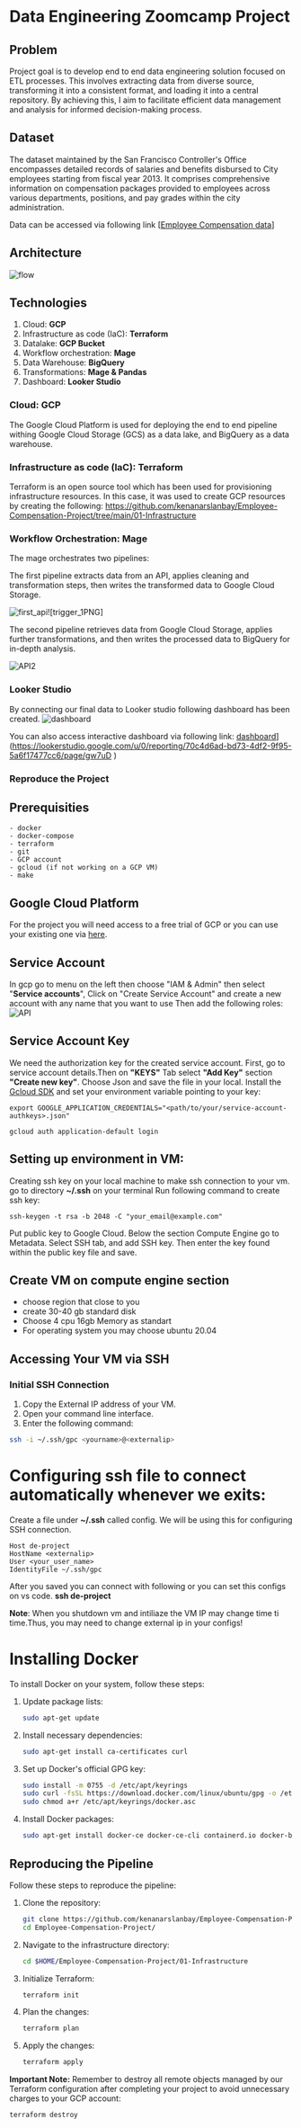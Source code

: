 # Data Engineering Zoomcamp Project

## Problem

Project goal is to develop end to end data engineering solution focused on ETL processes. This involves extracting data from diverse source, transforming it into a consistent format, and loading it into a central repository. By achieving this, I aim to facilitate efficient data management and analysis for informed decision-making process.

## Dataset
The dataset maintained by the San Francisco Controller's Office encompasses detailed records of salaries and benefits disbursed to City employees starting from fiscal year 2013. It comprises comprehensive information on compensation packages provided to employees across various departments, positions, and pay grades within the city administration.

Data can be accessed via following link [[Employee Compensation data](https://data.sfgov.org/City-Management-and-Ethics/Employee-Compensation/88g8-5mnd/about_data)]

## Architecture
![flow](https://github.com/kenanarslanbay/Employee-Compensation-Project/assets/66200735/45802d75-8757-4eb2-bc88-48a15bb77df7)

## Technologies
1. Cloud: **GCP**
2. Infrastructure as code (IaC): **Terraform**
3. Datalake: **GCP Bucket**
4. Workflow orchestration: **Mage** 
5. Data Warehouse: **BigQuery** 
6. Transformations: **Mage & Pandas**
7. Dashboard: **Looker Studio**

### Cloud: GCP
The Google Cloud Platform is used for deploying the end to end pipeline withing Google Cloud Storage (GCS) as a data lake, and BigQuery as a data warehouse.

### Infrastructure as code (IaC): Terraform
Terraform is an open source tool which has been used for provisioning infrastructure resources. In this case, it was used to create GCP resources by creating the following: https://github.com/kenanarslanbay/Employee-Compensation-Project/tree/main/01-Infrastructure 

### Workflow Orchestration: Mage
The mage orchestrates two pipelines:

The first pipeline extracts data from an API, applies cleaning and transformation steps, then writes the transformed data to Google Cloud Storage.

![first_api](https://github.com/kenanarslanbay/Employee-Compensation-Project/assets/66200735/89ac280c-2a3f-47b4-aa66-d40bb447f3ab)![trigger_1PNG]



The second pipeline retrieves data from Google Cloud Storage, applies further transformations, and then writes the processed data to BigQuery for in-depth analysis.

![API2](https://github.com/kenanarslanbay/Employee-Compensation-Project/assets/66200735/3b2aed29-8789-43b8-ae8a-42e130ed73d8)


### Looker Studio
By connecting our final data to Looker studio following dashboard has been created.
![dashboard](https://github.com/kenanarslanbay/Employee-Compensation-Project/assets/66200735/4e432f1e-2a3e-4155-97d0-2cf3ff0e206f)

You can also access interactive dashboard via following link: [dashboard](https://datastudio.google.com/s/kJWMinVHqMw)](https://lookerstudio.google.com/u/0/reporting/70c4d6ad-bd73-4df2-9f95-5a6f17477cc6/page/gw7uD )


### Reproduce the Project

 
## Prerequisities
    - docker
    - docker-compose
    - terraform
    - git
    - GCP account
    - gcloud (if not working on a GCP VM)
    - make
    
## Google Cloud Platform
For the project you will need access to a free trial of GCP or you can use your existing one via [here](https://cloud.google.com/free). 

## Service Account
In gcp go to menu on the left then choose "IAM & Admin" then select  "**Service accounts**",
Click on "Create Service Account" and create a new account with any name that you want to use
Then add the following roles: ![API](https://github.com/kenanarslanbay/Employee-Compensation-Project/assets/66200735/bfcbb30c-9b5c-4e53-9ae3-da9d53f003af)

## Service Account Key
We need the authorization key for the created service account. First, go to service account details.Then on **"KEYS"** Tab select **"Add Key"** section **"Create new key"**. Choose Json and save the file in your local.
Install the [Gcloud SDK](https://cloud.google.com/sdk/docs/install-sdk) and set your environment variable pointing to your key:
```
export GOOGLE_APPLICATION_CREDENTIALS="<path/to/your/service-account-authkeys>.json"

gcloud auth application-default login
```

## Setting up environment in VM:
Creating ssh key on your local machine to make ssh connection to your vm.
go to directory **~/.ssh** on your terminal
Run following command to create ssh key:
```
ssh-keygen -t rsa -b 2048 -C "your_email@example.com"
```
Put public key to Google Cloud. Below the section Compute Engine go to Metadata. Select SSH tab, and add SSH key. Then enter the key found within the public key file and save.

## Create VM on compute engine section
- choose region that close to you
- create 30-40 gb standard disk
- Choose 4 cpu 16gb Memory as standart
- For operating system you may choose ubuntu 20.04

## Accessing Your VM via SSH

### Initial SSH Connection
1. Copy the External IP address of your VM.
2. Open your command line interface.
3. Enter the following command:

```bash
ssh -i ~/.ssh/gpc <yourname>@<externalip>
```

# Configuring ssh file to connect automatically whenever we exits:
Create a file under **~/.ssh** called config. We will be using this for configuring SSH connection.
```
Host de-project
HostName <externalip>
User <your_user_name>
IdentityFile ~/.ssh/gpc
```
	
After you saved you can connect with following or you can set this configs on vs code.
**ssh de-project**

**Note**: When you shutdown vm and intiliaze the VM IP may change time ti time.Thus, you may need to change external ip in your configs!

# Installing Docker

To install Docker on your system, follow these steps:

1. Update package lists:
    ```bash
    sudo apt-get update
    ```

2. Install necessary dependencies:
    ```bash
    sudo apt-get install ca-certificates curl
    ```

3. Set up Docker's official GPG key:
    ```bash
    sudo install -m 0755 -d /etc/apt/keyrings
    sudo curl -fsSL https://download.docker.com/linux/ubuntu/gpg -o /etc/apt/keyrings/docker.asc
    sudo chmod a+r /etc/apt/keyrings/docker.asc
    ```

4. Install Docker packages:
    ```bash
    sudo apt-get install docker-ce docker-ce-cli containerd.io docker-buildx-plugin docker-compose-plugin
    ```

## Reproducing the Pipeline

Follow these steps to reproduce the pipeline:

1. Clone the repository:
    ```bash
    git clone https://github.com/kenanarslanbay/Employee-Compensation-Project.git
    cd Employee-Compensation-Project/
    ```

2. Navigate to the infrastructure directory:
    ```bash
    cd $HOME/Employee-Compensation-Project/01-Infrastructure
    ```

3. Initialize Terraform:
    ```bash
    terraform init
    ```

4. Plan the changes:
    ```bash
    terraform plan
    ```

5. Apply the changes:
    ```bash
    terraform apply
    ```

**Important Note:** Remember to destroy all remote objects managed by our Terraform configuration after completing your project to avoid unnecessary charges to your GCP account:
```bash
terraform destroy

  



